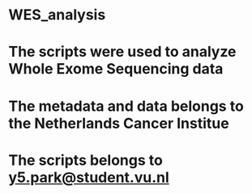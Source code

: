 # WES_analysis

# The scripts were used to analyze Whole Exome Sequencing data
# The metadata and data belongs to the Netherlands Cancer Institue
# The scripts belongs to y5.park@student.vu.nl
